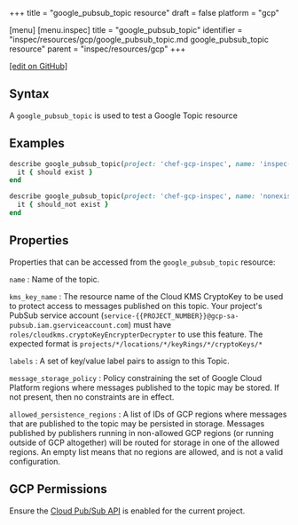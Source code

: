 +++
title = "google_pubsub_topic resource"
draft = false
platform = "gcp"

[menu]
  [menu.inspec]
    title = "google_pubsub_topic"
    identifier = "inspec/resources/gcp/google_pubsub_topic.md google_pubsub_topic resource"
    parent = "inspec/resources/gcp"
+++

[\[edit on GitHub\]](https://github.com/inspec/inspec-gcp/blob/master/docs/resources/google_pubsub_topic.md)

## Syntax

A `google_pubsub_topic` is used to test a Google Topic resource

## Examples

```ruby
describe google_pubsub_topic(project: 'chef-gcp-inspec', name: 'inspec-gcp-topic') do
  it { should exist }
end

describe google_pubsub_topic(project: 'chef-gcp-inspec', name: 'nonexistent') do
  it { should_not exist }
end
```

## Properties

Properties that can be accessed from the `google_pubsub_topic` resource:

`name`
: Name of the topic.

`kms_key_name`
: The resource name of the Cloud KMS CryptoKey to be used to protect access to messages published on this topic. Your project's PubSub service account (`service-{{PROJECT_NUMBER}}@gcp-sa-pubsub.iam.gserviceaccount.com`) must have `roles/cloudkms.cryptoKeyEncrypterDecrypter` to use this feature. The expected format is `projects/*/locations/*/keyRings/*/cryptoKeys/*`

`labels`
: A set of key/value label pairs to assign to this Topic.

`message_storage_policy`
: Policy constraining the set of Google Cloud Platform regions where messages published to the topic may be stored. If not present, then no constraints are in effect.

  `allowed_persistence_regions`
  : A list of IDs of GCP regions where messages that are published to the topic may be persisted in storage. Messages published by publishers running in non-allowed GCP regions (or running outside of GCP altogether) will be routed for storage in one of the allowed regions. An empty list means that no regions are allowed, and is not a valid configuration.

## GCP Permissions

Ensure the [Cloud Pub/Sub API](https://console.cloud.google.com/apis/library/pubsub.googleapis.com/) is enabled for the current project.

